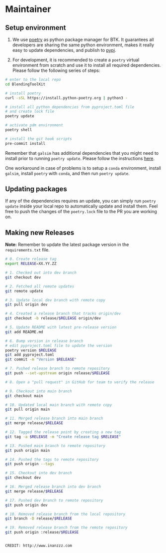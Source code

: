 # Maintainer

## Setup environment

1. We use [poetry](https://python-poetry.org/docs/) as python package manager for BTK. It guarantees all developers are sharing the same python environment, makes it really easy to update dependencies, and publish to [pypi](https://pypi.org).

2. For development, it is recommended to create a `poetry` virtual environment from scratch and use it to install all required dependencies. Please follow the following series of steps:

```bash
# enter to the local repo
cd BlendingToolKit

# install poetry
curl -sSL https://install.python-poetry.org | python3 -

# install all python dependencies from pyproject.toml file
# and create lock file
poetry update

# activate pdm environment
poetry shell

# install the git hook scripts
pre-commit install
```

Remember that `galsim` has additional dependencies that you might need to install prior to running `poetry update`. Please follow the instructions [here](https://galsim-developers.github.io/GalSim/_build/html/install.html).

One workaround in case of problems is to setup a `conda` environment, install `galsim`, install `poetry` with `conda`, and then run `poetry update`.

## Updating packages

If any of the dependencies requires an update, you can simply run `poetry update` inside your local repo to automatically update and install them. Feel free to push the changes of the `poetry.lock` file to the PR you are working on.

## Making new Releases

**Note:** Remember to update the latest package version in the `requirements.txt` file.

```bash
# 0. Create release tag
export RELEASE=XX.YY.ZZ

# 1. Checked out into dev branch
git checkout dev

# 2. Fetched all remote updates
git remote update

# 3. Update local dev branch with remote copy
git pull origin dev

# 4. Created a release branch that tracks origin/dev
git checkout -b release/$RELEASE origin/dev

# 5. Update README with latest pre-release version
git add README.md

# 6. Bump version in release branch
# edit pyproject.toml file to update the version
poetry version $RELEASE
git add pyproject.toml
git commit -m "Version $RELEASE"

# 7. Pushed release branch to remote repository
git push --set-upstream origin release/$RELEASE

# 8. Open a "pull request" in GitHub for team to verify the release

# 9. Checkout into main branch
git checkout main

# 10. Updated local main branch with remote copy
git pull origin main

# 11. Merged release branch into main branch
git merge release/$RELEASE

# 12. Tagged the release point by creating a new tag
git tag -a $RELEASE -m "Create release tag $RELEASE"

# 13. Pushed main branch to remote repository
git push origin main

# 14. Pushed the tags to remote repository
git push origin --tags

# 15. Checkout into dev branch
git checkout dev

# 16. Merged release branch into dev branch
git merge release/$RELEASE

# 17. Pushed dev branch to remote repository
git push origin dev

# 18. Removed release branch from the local repository
git branch -D release/$RELEASE

# 19. Removed release branch from the remote repository
git push origin :release/$RELEASE


CREDIT: http://www.inanzzz.com
```
